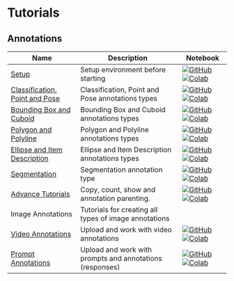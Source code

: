 # Tutorials

## Annotations
| Name | Description | Notebook |
| --- | --- | --- |
| [Setup](annotations/image/setup/chapter.md) | Setup environment before starting | [![GitHub](https://badgen.net/badge/icon/github?icon=github&label)](https://github.com/dataloop-ai/dtlpy-documentation/blob/main/tutorials/annotations/image/setup/chapter.ipynb) [![Colab](https://colab.research.google.com/assets/colab-badge.svg)](https://colab.research.google.com/github/dataloop-ai/dtlpy-documentation/blob/main/tutorials/annotations/image/setup/chapter.ipynb) |
| [Classification, Point and Pose](annotations/image/classification_point_and_pose/chapter.md) | Classification, Point and Pose annotations types | [![GitHub](https://badgen.net/badge/icon/github?icon=github&label)](https://github.com/dataloop-ai/dtlpy-documentation/blob/main/tutorials/annotations/image/classification_point_and_pose/chapter.ipynb) [![Colab](https://colab.research.google.com/assets/colab-badge.svg)](https://colab.research.google.com/github/dataloop-ai/dtlpy-documentation/blob/main/tutorials/annotations/image/classification_point_and_pose/chapter.ipynb) |
| [Bounding Box and Cuboid](annotations/image/bounding_box_and_cuboid/chapter.md) | Bounding Box and Cuboid annotations types | [![GitHub](https://badgen.net/badge/icon/github?icon=github&label)](https://github.com/dataloop-ai/dtlpy-documentation/blob/main/tutorials/annotations/image/bounding_box_and_cuboid/chapter.ipynb) [![Colab](https://colab.research.google.com/assets/colab-badge.svg)](https://colab.research.google.com/github/dataloop-ai/dtlpy-documentation/blob/main/tutorials/annotations/image/bounding_box_and_cuboid/chapter.ipynb) |
| [Polygon and Polyline](annotations/image/polygon_and_polyline/chapter.md) | Polygon and Polyline annotations types | [![GitHub](https://badgen.net/badge/icon/github?icon=github&label)](https://github.com/dataloop-ai/dtlpy-documentation/blob/main/tutorials/annotations/image/polygon_and_polyline/chapter.ipynb) [![Colab](https://colab.research.google.com/assets/colab-badge.svg)](https://colab.research.google.com/github/dataloop-ai/dtlpy-documentation/blob/main/tutorials/annotations/image/polygon_and_polyline/chapter.ipynb) |
| [Ellipse and Item Description](annotations/image/ellipse_and_item_description/chapter.md) | Ellipse and Item Description annotations types | [![GitHub](https://badgen.net/badge/icon/github?icon=github&label)](https://github.com/dataloop-ai/dtlpy-documentation/blob/main/tutorials/annotations/image/ellipse_and_item_description/chapter.ipynb) [![Colab](https://colab.research.google.com/assets/colab-badge.svg)](https://colab.research.google.com/github/dataloop-ai/dtlpy-documentation/blob/main/tutorials/annotations/image/ellipse_and_item_description/chapter.ipynb) |
| [Segmentation](annotations/image/segmentation/chapter.md) | Segmentation annotation type | [![GitHub](https://badgen.net/badge/icon/github?icon=github&label)](https://github.com/dataloop-ai/dtlpy-documentation/blob/main/tutorials/annotations/image/segmentation/chapter.ipynb) [![Colab](https://colab.research.google.com/assets/colab-badge.svg)](https://colab.research.google.com/github/dataloop-ai/dtlpy-documentation/blob/main/tutorials/annotations/image/segmentation/chapter.ipynb) |
| [Advance Tutorials](annotations/image/advance_tutorials/chapter.md) | Copy, count, show and annotation parenting. | [![GitHub](https://badgen.net/badge/icon/github?icon=github&label)](https://github.com/dataloop-ai/dtlpy-documentation/blob/main/tutorials/annotations/image/advance_tutorials/chapter.ipynb) [![Colab](https://colab.research.google.com/assets/colab-badge.svg)](https://colab.research.google.com/github/dataloop-ai/dtlpy-documentation/blob/main/tutorials/annotations/image/advance_tutorials/chapter.ipynb) |
| Image Annotations | Tutorials for creating all types of image annotations | |
| [Video Annotations](annotations/video/chapter.md) | Upload and work with video annotations | [![GitHub](https://badgen.net/badge/icon/github?icon=github&label)](https://github.com/dataloop-ai/dtlpy-documentation/blob/main/tutorials/annotations/video/chapter.ipynb) [![Colab](https://colab.research.google.com/assets/colab-badge.svg)](https://colab.research.google.com/github/dataloop-ai/dtlpy-documentation/blob/main/tutorials/annotations/video/chapter.ipynb) |
| [Prompt Annotations](annotations/prompts/chapter.md) | Upload and work with prompts and annotations (responses) | [![GitHub](https://badgen.net/badge/icon/github?icon=github&label)](https://github.com/dataloop-ai/dtlpy-documentation/blob/main/tutorials/annotations/prompts/chapter.ipynb) [![Colab](https://colab.research.google.com/assets/colab-badge.svg)](https://colab.research.google.com/github/dataloop-ai/dtlpy-documentation/blob/main/tutorials/annotations/prompts/chapter.ipynb) |